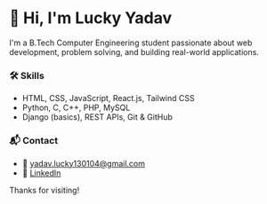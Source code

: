 # 👋 Hi, I'm Lucky Yadav

I'm a B.Tech Computer Engineering student passionate about web development, problem solving, and building real-world applications.

### 🛠️ Skills

- HTML, CSS, JavaScript, React.js, Tailwind CSS  
- Python, C, C++, PHP, MySQL  
- Django (basics), REST APIs, Git & GitHub

### 📬 Contact

- 📧 yadav.lucky130104@gmail.com  
- 💼 [LinkedIn](https://linkedin.com/in/lucky-yadav13)

Thanks for visiting!

